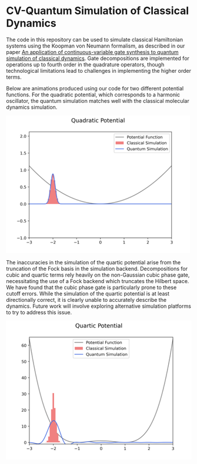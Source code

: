 # CV-Quantum Simulation of Classical Dynamics

The code in this repository can be used to simulate classical Hamiltonian systems using the Koopman von Neumann formalism, as described in our paper [An application of continuous-variable gate synthesis to quantum simulation of classical dynamics](https://arxiv.org/abs/2407.08006). Gate decompositions are implemented for operations up to fourth order in the quadrature operators, though technological limitations lead to challenges in implementing the higher order terms. 

Below are animations produced using our code for two different potential functions. For the quadratic potential, which corresponds to a harmonic oscillator, the quantum simulation matches well with the classical molecular dynamics simulation.

<img src="/animations/quadratic_potential.gif " width="500"/>

The inaccuracies in the simulation of the quartic potential arise from the truncation of the Fock basis in the simulation backend. Decompositions for cubic and quartic terms rely heavily on the non-Gaussian cubic phase gate, necessitating the use of a Fock backend which truncates the Hilbert space. We have found that the cubic phase gate is particularly prone to these cutoff errors. While the simulation of the quartic potential is at least directionally correct, it is clearly unable to accurately describe the dynamics. Future work will involve exploring alternative simulation platforms to try to address this issue.

![Alt Text](https://github.com/samcochran/cv-quantum-simulation/blob/main/animations/quartic_potential.gif?raw=true)

